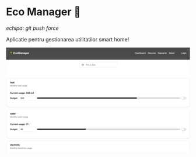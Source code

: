 # Eco Manager 🌳

_echipa: git push force_

Aplicatie pentru gestionarea utilitatilor smart home!

![](public/preview.png)
